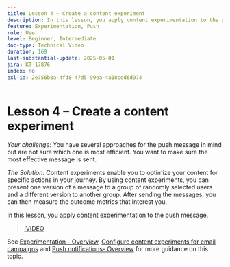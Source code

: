 ```yaml
---
title: Lesson 4 – Create a content experiment
description: In this lesson, you apply content experimentation to the push message.
feature: Experimentation, Push
role: User
level: Beginner, Intermediate
doc-type: Technical Video
duration: 169
last-substantial-update: 2025-05-01
jira: KT-17876
index: no
exl-id: 2e756b8a-4fd8-47d5-99ea-4a18cdd6d974
---
```

# Lesson 4 – Create a content experiment

*Your challenge:* You have several approaches for the push message in mind but are not sure which one is most efficient. You want to make sure the most effective message is sent. 

*The Solution:* Content experiments enable you to optimize your content for specific actions in your journey. By using content experiments, you can present one version of a message to a group of randomly selected users and a different version to another group. After sending the messages, you can then measure the outcome metrics that interest you.

In this lesson, you apply content experimentation to the push message.

>[!VIDEO](https://video.tv.adobe.com/v/3457924/?learn=on&enablevpops)


See [Experimentation - Overview](/help/experimentation/introduction-to-experimentation.md), [Configure content experiments for email campaigns](/help/experimentation/content-experiments-for-emails.md) and [Push notifications- Overview](/help/channels/push-notifications-overview.md) for more guidance on this topic.
